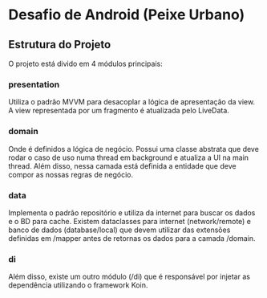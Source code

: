 # Desafio de Android (Peixe Urbano)

## Estrutura do Projeto

O projeto está divido em 4 módulos principais:

### presentation

Utiliza o padrão MVVM para desacoplar a lógica de apresentação da view. A view representada por um fragmento é atualizada pelo LiveData.

### domain

Onde é definidos a lógica de negócio. Possui uma classe abstrata que deve rodar o caso de uso numa thread em background e atualiza a UI na main thread. Além disso, nessa camada está definida a entidade que deve compor as nossas regras de negócio.

### data

Implementa o padrão repositório e utiliza da internet para buscar os dados e o BD para cache. Existem dataclasses para internet (network/remote) e banco de dados (database/local) que devem utilizar das extensões definidas em /mapper antes de retornas os dados para a camada /domain.

### di

Além disso, existe um outro módulo (/di) que é responsável por injetar as dependência utilizando o framework Koin.
